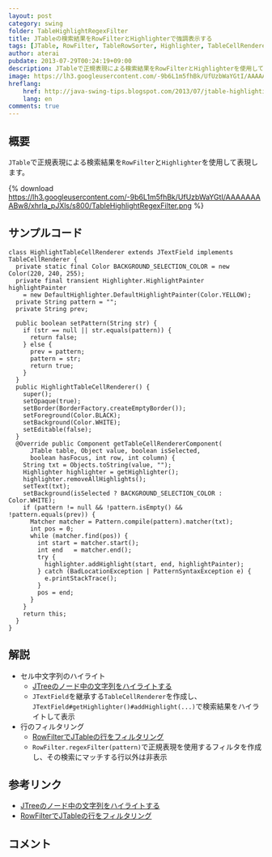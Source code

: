 ```yaml
---
layout: post
category: swing
folder: TableHighlightRegexFilter
title: JTableの検索結果をRowFilterとHighlighterで強調表示する
tags: [JTable, RowFilter, TableRowSorter, Highlighter, TableCellRenderer, JTextField, Pattern, Matcher]
author: aterai
pubdate: 2013-07-29T00:24:19+09:00
description: JTableで正規表現による検索結果をRowFilterとHighlighterを使用して表現します。
image: https://lh3.googleusercontent.com/-9b6L1m5fhBk/UfUzbWaYGtI/AAAAAAAABw8/xhrIa_pJXls/s800/TableHighlightRegexFilter.png
hreflang:
    href: http://java-swing-tips.blogspot.com/2013/07/jtable-highlighting-and-filtering-with.html
    lang: en
comments: true
---
```

## 概要
`JTable`で正規表現による検索結果を`RowFilter`と`Highlighter`を使用して表現します。

{% download https://lh3.googleusercontent.com/-9b6L1m5fhBk/UfUzbWaYGtI/AAAAAAAABw8/xhrIa_pJXls/s800/TableHighlightRegexFilter.png %}

## サンプルコード
<pre class="prettyprint"><code>class HighlightTableCellRenderer extends JTextField implements TableCellRenderer {
  private static final Color BACKGROUND_SELECTION_COLOR = new Color(220, 240, 255);
  private final transient Highlighter.HighlightPainter highlightPainter
    = new DefaultHighlighter.DefaultHighlightPainter(Color.YELLOW);
  private String pattern = "";
  private String prev;

  public boolean setPattern(String str) {
    if (str == null || str.equals(pattern)) {
      return false;
    } else {
      prev = pattern;
      pattern = str;
      return true;
    }
  }
  public HighlightTableCellRenderer() {
    super();
    setOpaque(true);
    setBorder(BorderFactory.createEmptyBorder());
    setForeground(Color.BLACK);
    setBackground(Color.WHITE);
    setEditable(false);
  }
  @Override public Component getTableCellRendererComponent(
      JTable table, Object value, boolean isSelected,
      boolean hasFocus, int row, int column) {
    String txt = Objects.toString(value, "");
    Highlighter highlighter = getHighlighter();
    highlighter.removeAllHighlights();
    setText(txt);
    setBackground(isSelected ? BACKGROUND_SELECTION_COLOR : Color.WHITE);
    if (pattern != null &amp;&amp; !pattern.isEmpty() &amp;&amp; !pattern.equals(prev)) {
      Matcher matcher = Pattern.compile(pattern).matcher(txt);
      int pos = 0;
      while (matcher.find(pos)) {
        int start = matcher.start();
        int end   = matcher.end();
        try {
          highlighter.addHighlight(start, end, highlightPainter);
        } catch (BadLocationException | PatternSyntaxException e) {
          e.printStackTrace();
        }
        pos = end;
      }
    }
    return this;
  }
}
</code></pre>

## 解説
- セル中文字列のハイライト
    - [JTreeのノード中の文字列をハイライトする](http://ateraimemo.com/Swing/HighlightWordInNode.html)
    - `JTextField`を継承する`TableCellRenderer`を作成し、`JTextField#getHighlighter()#addHighlight(...)`で検索結果をハイライトして表示
- 行のフィルタリング
    - [RowFilterでJTableの行をフィルタリング](http://ateraimemo.com/Swing/RowFilter.html)
    - `RowFilter.regexFilter(pattern)`で正規表現を使用するフィルタを作成し、その検索にマッチする行以外は非表示

<!-- dummy comment line for breaking list -->

## 参考リンク
- [JTreeのノード中の文字列をハイライトする](http://ateraimemo.com/Swing/HighlightWordInNode.html)
- [RowFilterでJTableの行をフィルタリング](http://ateraimemo.com/Swing/RowFilter.html)

<!-- dummy comment line for breaking list -->

## コメント
